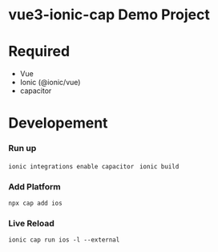 # vue3-ionic-cap Demo Project

# Required
- Vue
- Ionic (@ionic/vue)
- capacitor

# Developement

### Run up
`ionic integrations enable capacitor `
`ionic build`

### Add Platform
`npx cap add ios`

### Live Reload
` ionic cap run ios -l --external `
